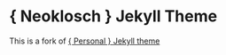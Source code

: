 # { Neoklosch } Jekyll Theme

This is a fork of [{ Personal } Jekyll theme](https://github.com/PanosSakkos/personal-jekyll-theme)
